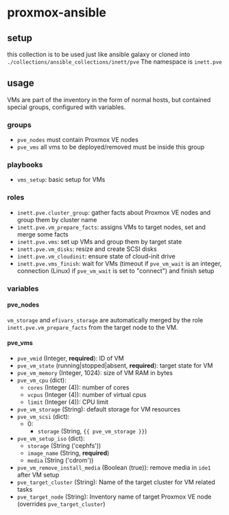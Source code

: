 # proxmox-ansible

## setup

this collection is to be used just like ansible galaxy or cloned into `./collections/ansible_collections/inett/pve`
The namespace is `inett.pve`

## usage

VMs are part of the inventory in the form of normal hosts, but contained 
special groups, configured with variables.

### groups

* `pve_nodes` must contain Proxmox VE nodes
* `pve_vms` all vms to be deployed/removed must be inside this group

### playbooks

* `vms_setup`: basic setup for VMs

### roles

* `inett.pve.cluster_group`: gather facts about Proxmox VE nodes and 
  group them by cluster name
* `inett.pve.vm_prepare_facts`: assigns VMs to target nodes, set and merge 
  some facts
* `inett.pve.vms`: set up VMs and group them by target state
* `inett.pve.vm_disks`: resize and create SCSI disks
* `inett.pve.vm_cloudinit`: ensure state of cloud-init drive
* `inett.pve.vms_finish`: wait for VMs (timeout if `pve_vm_wait` is an 
  integer, connection (Linux) if `pve_vm_wait` is set to "connect") and 
  finish setup

### variables

#### pve_nodes

`vm_storage` and `efivars_storage` are automatically merged by the 
role `inett.pve.vm_prepare_facts` from the target node to the VM.

#### pve_vms

* `pve_vmid` (Integer, **required**): ID of VM
* `pve_vm_state` (running|stopped|absent, **required**): target state for VM
* `pve_vm_memory` (Integer, 1024): size of VM RAM in bytes
* `pve_vm_cpu` (dict): 
  * `cores` (Integer (4)): number of cores
  * `vcpus` (Integer (4)): number of virtual cpus
  * `limit` (Integer (4)): CPU limit
* `pve_vm_storage` (String): default storage for VM resources
* `pve_vm_scsi` (dict):
  * 0:
    * `storage` (String, `{{ pve_vm_storage }}`)
* `pve_vm_setup_iso` (dict):
  * `storage` (String ('cephfs'))
  * `image_name` (String, **required**)
  * `media` (String ('cdrom'))
* `pve_vm_remove_install_media` (Boolean (true)): remove media in `ide1` 
  after VM setup  
* `pve_target_cluster` (String): Name of the target cluster for VM related tasks
* `pve_target_node` (String): Inventory name of target Proxmox VE node 
  (overrides `pve_target_cluster`)
